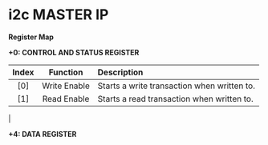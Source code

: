 # i2c MASTER IP

__Register Map__

__+0: CONTROL AND STATUS REGISTER__

| Index  | Function     | Description   |
| :----: |    :----:    | :---          |
| [0]    | Write Enable | Starts a write transaction when written to. |
| [1]    | Read Enable  | Starts a read transaction when written to.  |
|

__+4: DATA REGISTER__




